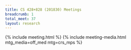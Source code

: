 ```yaml
---
title: CS 428+828 (201830) Meetings
breadcrumb: 1
total_meet: 37
layout: research
---
```

{% include meeting.html %}
{% include meeting-media.html mtg_media=off_med mtg=crs_mps %}
